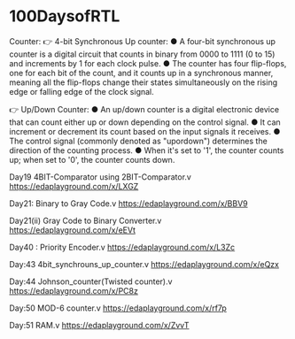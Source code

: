 # 100DaysofRTL
Counter: 👉 4-bit Synchronous Up counter: ● A four-bit synchronous up counter is a digital circuit that counts in binary from 0000 to 1111 (0 to 15) and increments by 1 for each clock pulse. ● The counter has four flip-flops, one for each bit of the count, and it counts up in a synchronous manner, meaning all the flip-flops change their states simultaneously on the rising edge or falling edge of the clock signal.

👉 Up/Down Counter: ● An up/down counter is a digital electronic device that can count either up or down depending on the control signal. ● It can increment or decrement its count based on the input signals it receives. ● The control signal (commonly denoted as "upordown") determines the direction of the counting process. ● When it's set to '1', the counter counts up; when set to '0', the counter counts down.

Day19 4BIT-Comparator using 2BIT-Comparator.v
https://edaplayground.com/x/LXGZ

Day21: Binary to Gray Code.v
https://edaplayground.com/x/BBV9

Day21(ii) Gray Code to Binary Converter.v
https://edaplayground.com/x/eEVt

Day40 : Priority Encoder.v
https://edaplayground.com/x/L3Zc

Day:43 4bit_synchrouns_up_counter.v
https://edaplayground.com/x/eQzx

Day:44 Johnson_counter(Twisted counter).v
https://edaplayground.com/x/PC8z

Day:50 MOD-6 counter.v
https://edaplayground.com/x/rf7p

Day:51 RAM.v
https://edaplayground.com/x/ZvvT
